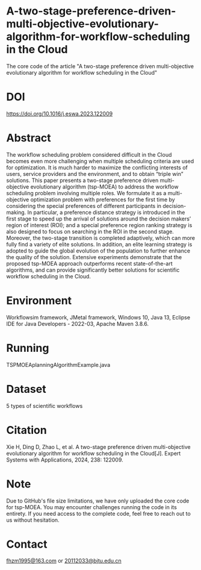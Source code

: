 # A-two-stage-preference-driven-multi-objective-evolutionary-algorithm-for-workflow-scheduling in the Cloud
The core code of the article "A two-stage preference driven multi-objective evolutionary algorithm for workflow scheduling in the Cloud"

# DOI
https://doi.org/10.1016/j.eswa.2023.122009

# Abstract
The workflow scheduling problem considered difficult in the Cloud becomes even more challenging when multiple scheduling criteria are used for optimization. It is much harder to maximize the conflicting interests of users, service providers and the environment, and to obtain “triple win” solutions. This paper presents a two-stage preference driven multi-objective evolutionary algorithm (tsp-MOEA) to address the workflow scheduling problem involving multiple roles. We formulate it as a multi-objective optimization problem with preferences for the first time by considering the special preferences of different participants in decision-making. In particular, a preference distance strategy is introduced in the first stage to speed up the arrival of solutions around the decision makers’ region of interest (ROI); and a special preference region ranking strategy is also designed to focus on searching in the ROI in the second stage. Moreover, the two-stage transition is completed adaptively, which can more fully find a variety of elite solutions. In addition, an elite learning strategy is adopted to guide the global evolution of the population to further enhance the quality of the solution. Extensive experiments demonstrate that the proposed tsp-MOEA approach outperforms recent state-of-the-art algorithms, and can provide significantly better solutions for scientific workflow scheduling in the Cloud.

# Environment
Workflowsim framework, JMetal framework, Windows 10, Java 13, Eclipse IDE for Java Developers - 2022-03, Apache Maven 3.8.6.

# Running
TSPMOEAplanningAlgorithmExample.java

# Dataset 
5 types of scientific workflows

# Citation
Xie H, Ding D, Zhao L, et al. A two-stage preference driven multi-objective evolutionary algorithm for workflow scheduling in the Cloud[J]. Expert Systems with Applications, 2024, 238: 122009.

# Note 
Due to GitHub's file size limitations, we have only uploaded the core code for tsp-MOEA. You may encounter challenges running the code in its entirety. If you need access to the complete code, feel free to reach out to us without hesitation.

# Contact
fhzm1995@163.com or 20112033@bjtu.edu.cn
